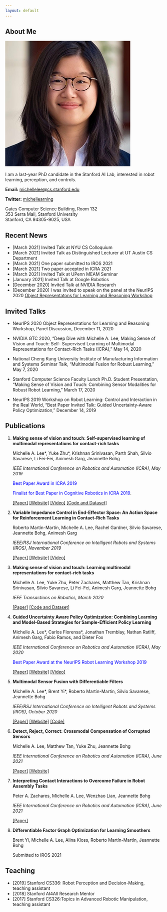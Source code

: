 ```yaml
---
layout: default
---
```


## About Me

<img class="profile-picture" src="AIS_square.jpeg">

I am a last-year PhD candidate in the Stanford AI Lab, interested in robot learning, perception, and controls. 

**Email:** michellelee@cs.stanford.edu

**Twitter:** [michellearning](https://twitter.com/michellearning)

Gates Computer Science Building, Room 132 <br>
353 Serra Mall, Stanford University<br>
Stanford, CA 94305-9025, USA<br>

## Recent News

* [March 2021] Invited Talk at NYU CS Colloquium 
* [March 2021] Invited Talk as Distinguished Lecturer at UT Austin CS Department
* [March 2021] One paper submitted to IROS 2021
* [March 2021] Two paper accepted in ICRA 2021 
* [March 2021] Invited Talk at UPenn MEAM Seminar
* [January 2021] Invited Talk at Google Robotics 
* [December 2020] Invited Talk at NVIDIA Research 
* [December 2020] I was invited to speak on the panel at the NeurIPS 2020 [Object Representatons for Learning and Reasoning Workshop](https://orlrworkshop.github.io/index.html)



## Invited Talks

* NeurIPS 2020 Object Representations for Learning and Reasoning Workshop, Panel Discussion, December 11, 2020

* NVIDIA GTC 2020, “Deep Dive with Michelle A. Lee, Making Sense of Vision and Touch: Self- Supervised Learning of Multimodal Representations for Contact-Rich Tasks (ICRA),” May 14, 2020

* National Cheng Kung University Institute of Manufacturing Information and Systems Seminar Talk, “Multimodal Fusion for Robust Learning,” May 7, 2020

* Stanford Computer Science Faculty Lunch Ph.D. Student Presentation, “Making Sense of Vision and Touch: Combining Sensor Modalities for Robust Robot Learning,” March 17, 2020

* NeurIPS 2019 Workshop on Robot Learning: Control and Interaction in the Real World, “Best Paper Invited Talk: Guided Uncertainty-Aware Policy Optimization,” December 14, 2019


## Publications
1. **Making sense of vision and touch: Self-supervised learning of multimodal representations for contact-rich tasks** 
    
    Michelle A. Lee\*, Yuke Zhu\*, Krishnan Srinivasan, Parth Shah, Silvio Savarese, Li Fei-Fei, Animesh Garg, Jeannette Bohg 

    _IEEE International Conference on Robotics and Automation (ICRA), May 2019_

    <span style="color:blue">Best Paper Award in ICRA 2019 </span>

    <span style="color:blue">Finalist for Best Paper in Cognitive Robotics in ICRA 2019</span>.

    [[Paper]](https://arxiv.org/abs/1810.10191) [[Website]](https://sites.google.com/view/visionandtouch) [[Video]](https://www.youtube.com/watch?v=usFQ8hNtE8c&feature=emb_title) [[Code and Dataset]](https://github.com/stanford-iprl-lab/multimodal_representation/)

2. **Variable Impedance Control in End-Effector Space:
An Action Space for Reinforcement Learning in Contact-Rich Tasks**

    Roberto Martín-Martín, Michelle A. Lee, Rachel Gardner, Silvio Savarese, Jeannette Bohg, Animesh Garg

    _IEEE/RSJ International Conference on Intelligent Robots and Systems (IROS), November 2019_

    [[Paper]](https://arxiv.org/abs/1906.08880) [[Website]](https://stanfordvl.github.io/vices/) [[Video]](https://www.youtube.com/watch?v=AozIUIW3Ghs&feature=youtu.be)

3. **Making sense of vision and touch: Learning multimodal representations for contact-rich tasks**
    
     Michelle A. Lee, Yuke Zhu, Peter Zachares, Matthew Tan, Krishnan Srinivasan, Silvio Savarese, Li Fei-Fei, Animesh Garg, Jeannette Bohg

     _IEEE Transactions on Robotics, March 2020_

    [[Paper]](http://ieeexplore.ieee.org/document/9043710) [[Code and Dataset]](https://github.com/stanford-iprl-lab/multimodal_representation/)

4. **Guided Uncertainty Aware Policy Optimization: Combining Learning and Model-Based Strategies for Sample-Efficient Policy Learning**
    
    Michelle A. Lee\*, Carlos Florensa\*, Jonathan Tremblay, Nathan Ratliff, Animesh Garg, Fabio Ramos,  and Dieter Fox 

     _IEEE International Conference on Robotics and Automation (ICRA), May 2020_ 

     <span style="color:blue">Best Paper Award at the NeurIPS Robot Learning Workshop 2019 </span>

    
    [[Paper]]() [[Website]](https://sites.google.com/view/guapo-rl) [[Video]](https://www.youtube.com/watch?v=_RGBMdiSMgw)

5. **Multimodal Sensor Fusion with Differentiable Filters**
    
    Michelle A. Lee\*, Brent Yi\*, Roberto Martín-Martín, Silvio Savarese, Jeannette Bohg
     
    _IEEE/RSJ International Conference on Intelligent Robots and Systems (IROS), October 2020_

    [[Paper]](https://arxiv.org/abs/2010.13021) [[Website]](https://sites.google.com/view/multimodalfilter) [[Code]](https://github.com/brentyi/multimodalfilter)

6. **Detect, Reject, Correct: Crossmodal Compensation of Corrupted Sensors**
    
    Michelle A. Lee, Matthew Tan, Yuke Zhu, Jeannette Bohg

    _IEEE International Conference on Robotics and Automation (ICRA), June 2021_

    

    [[Paper]](https://arxiv.org/abs/2012.00201) [[Website]](https://sites.google.com/view/crossmodal-compensation/)


7. **Interpreting Contact Interactions to Overcome Failure in Robot Assembly Tasks**

    Peter A. Zachares, Michelle A. Lee, Wenzhao Lian, Jeannette Bohg

    _IEEE International Conference on Robotics and Automation (ICRA), June 2021_

    [[Paper]](https://arxiv.org/abs/2101.02725)

8. **Differentiable Factor Graph Optimization for Learning Smoothers**

    Brent Yi, Michelle A. Lee, Alina Kloss, Roberto Martín-Martín, Jeannette Bohg

    Submitted to IROS 2021 

## Teaching

* [2019] Stanford CS336: Robot Perception and Decision-Making, teaching assistant
* [2018] Stanford AI4All Research Mentor
* [2017] Stanford CS326:Topics in Advanced Robotic Manipulation, teaching assistant





